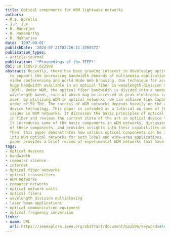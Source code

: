 ```yaml
---
title: Optical components for WDM lightwave networks
authors:
- M.S. Borella
- J.P. Jue
- D. Banerjee
- B. Ramamurthy
- B. Mukherjee
date: '1997-08-01'
publishDate: '2024-07-21T02:26:11.376037Z'
publication_types:
- article-journal
publication: '*Proceedings of the IEEE*'
doi: 10.1109/5.622506
abstract: Recently, there has been growing interest in developing optical fiber networks
  to support the increasing bandwidth demands of multimedia applications, such as
  video conferencing and World Wide Web browsing. One technique for accessing the
  huge bandwidth available in an optical fiber is wavelength-division multiplexing
  (WDM). Under WDM, the optical fiber bandwidth is divided into a number of nonoverlapping
  wavelength bands, each of which may be accessed at peak electronic rates by an end
  user. By utilizing WDM in optical networks, we can achieve link capacities on the
  order of 50 THz. The success of WDM networks depends heavily on the available optical
  device technology. This paper is intended as a tutorial on some of the optical device
  issues in WDM networks. It discusses the basic principles of optical transmission
  in fiber and reviews the current state of the art in optical device technology.
  It introduces some of the basic components in WDM networks, discusses various implementations
  of these components, and provides insights into their capabilities and limitations.
  Then, this paper demonstrates how various optical components can be incorporated
  into WDM optical networks for both local and wide-area applications. Finally, the
  paper provides a brief review of experimental WDM networks that have been implemented.
tags:
- Optical devices
- bandwidth
- computer science
- internet
- Optical fiber networks
- optical transmitters
- WDM networks
- computer networks
- optical network units
- optical fibers
- wavelength division multiplexing
- laser beam applications
- optical communication equipment
- optical frequency conversion
links:
- name: URL
  url: https://ieeexplore.ieee.org/abstract/document/622506/keywords#keywords
---
```

